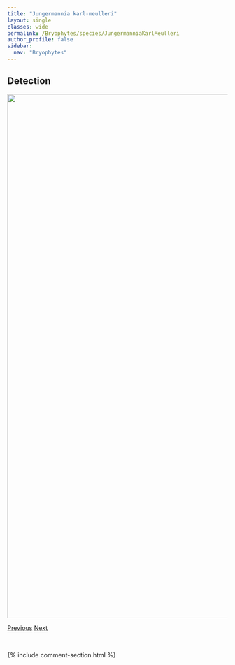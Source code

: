 ```yaml
---
title: "Jungermannia karl-meulleri"
layout: single
classes: wide
permalink: /Bryophytes/species/JungermanniaKarlMeulleri
author_profile: false
sidebar:
  nav: "Bryophytes"
---
```


<h2>Detection</h2>

<a href="https://drive.google.com/uc?export=view&id=1i1YAmtld1gmvyP4AlpS1BPkYILGu_12y">
<img src="https://drive.google.com/uc?export=view&id=1i1YAmtld1gmvyP4AlpS1BPkYILGu_12y" height = "1200" width = "800">
</a>


<a href="/DevelopmentWebsite/Bryophytes/species/JaffueliobryumWrightii" class="pagination--pager" title="Jaffueliobryum wrightii">Previous</a> <a href="/DevelopmentWebsite/Bryophytes/species/JungermanniaLanceolata" class="pagination--pager" title="Jungermannia lanceolata">Next</a>

<p>&nbsp;</p>

{% include comment-section.html %}
